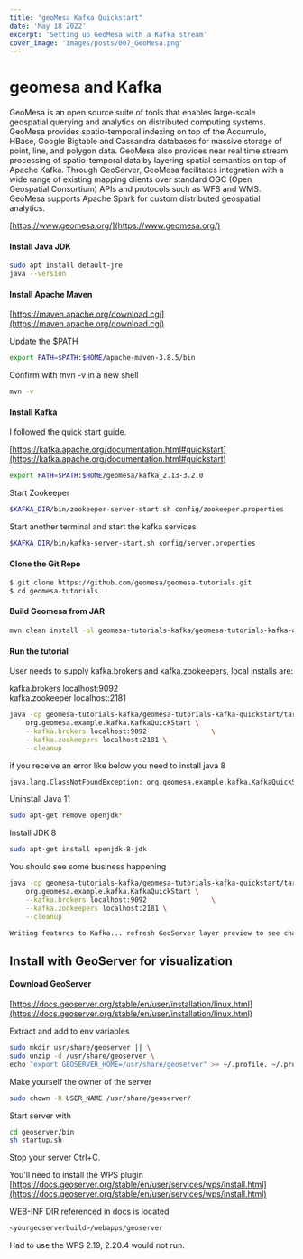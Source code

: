 ```yaml
---
title: "geoMesa Kafka Quickstart"
date: 'May 18 2022'
excerpt: 'Setting up GeoMesa with a Kafka stream'
cover_image: 'images/posts/007_GeoMesa.png'
---
```


# geomesa and Kafka

GeoMesa is an open source suite of tools that enables large-scale geospatial querying and analytics on distributed computing systems. GeoMesa provides spatio-temporal indexing on top of the Accumulo, HBase, Google Bigtable and Cassandra databases for massive storage of point, line, and polygon data. GeoMesa also provides near real time stream processing of spatio-temporal data by layering spatial semantics on top of Apache Kafka. Through GeoServer, GeoMesa facilitates integration with a wide range of existing mapping clients over standard OGC (Open Geospatial Consortium) APIs and protocols such as WFS and WMS. GeoMesa supports Apache Spark for custom distributed geospatial analytics.

[https://www.geomesa.org/](https://www.geomesa.org/)

#### Install Java JDK

```bash
sudo apt install default-jre
java --version
```

#### Install Apache Maven  

[https://maven.apache.org/download.cgi](https://maven.apache.org/download.cgi)

Update the $PATH

```bash
export PATH=$PATH:$HOME/apache-maven-3.8.5/bin
```
Confirm with mvn -v in a new shell

```bash
mvn -v
```
#### Install Kafka    

I followed the quick start guide.

[https://kafka.apache.org/documentation.html#quickstart](https://kafka.apache.org/documentation.html#quickstart)

```bash
export PATH=$PATH:$HOME/geomesa/kafka_2.13-3.2.0
```
Start Zookeeper

```bash
$KAFKA_DIR/bin/zookeeper-server-start.sh config/zookeeper.properties
```
Start another terminal and start the kafka services

```bash
$KAFKA_DIR/bin/kafka-server-start.sh config/server.properties
```

#### Clone the Git Repo

```bash
$ git clone https://github.com/geomesa/geomesa-tutorials.git
$ cd geomesa-tutorials
```

#### Build Geomesa from JAR

```bash
mvn clean install -pl geomesa-tutorials-kafka/geomesa-tutorials-kafka-quickstart -am
```

#### Run the tutorial  
  
User needs to supply kafka.brokers and kafka.zookeepers, local installs are:  

kafka.brokers localhost:9092  
kafka.zookeeper localhost:2181

```bash
java -cp geomesa-tutorials-kafka/geomesa-tutorials-kafka-quickstart/target/geomesa-tutorials-kafka-quickstart-$VERSION.jar \
    org.geomesa.example.kafka.KafkaQuickStart \
    --kafka.brokers localhost:9092                \
    --kafka.zookeepers localhost:2181 \
    --cleanup
```


if you receive an error like below you need to install java 8

```bash
java.lang.ClassNotFoundException: org.geomesa.example.kafka.KafkaQuickStart
```

Uninstall Java 11

```bash
sudo apt-get remove openjdk*
```

Install JDK 8

```bash
sudo apt-get install openjdk-8-jdk
```
You should see some business happening

```bash
java -cp geomesa-tutorials-kafka/geomesa-tutorials-kafka-quickstart/target/geomesa-tutorials-kafka-quickstart-3.5.0-SNAPSHOT.jar \
    org.geomesa.example.kafka.KafkaQuickStart \
    --kafka.brokers localhost:9092                \
    --kafka.zookeepers localhost:2181 \
    --cleanup
```

```bash
Writing features to Kafka... refresh GeoServer layer preview to see changes
```

## Install with GeoServer for visualization  

#### Download GeoServer   

[https://docs.geoserver.org/stable/en/user/installation/linux.html](https://docs.geoserver.org/stable/en/user/installation/linux.html)

Extract and add to env variables

```bash
sudo mkdir usr/share/geoserver || \
sudo unzip -d /usr/share/geoserver \
echo "export GEOSERVER_HOME=/usr/share/geoserver" >> ~/.profile. ~/.profile
```

Make yourself the owner of the server

```bash
sudo chown -R USER_NAME /usr/share/geoserver/
```

Start server with 

```bash
cd geoserver/bin
sh startup.sh
```
Stop your server Ctrl+C.

You'll need to install the WPS plugin
[https://docs.geoserver.org/stable/en/user/services/wps/install.html](https://docs.geoserver.org/stable/en/user/services/wps/install.html)  

WEB-INF DIR referenced in docs is located  

```bash
<yourgeoserverbuild>/webapps/geoserver
```

Had to use the WPS 2.19, 2.20.4 would not run. 


